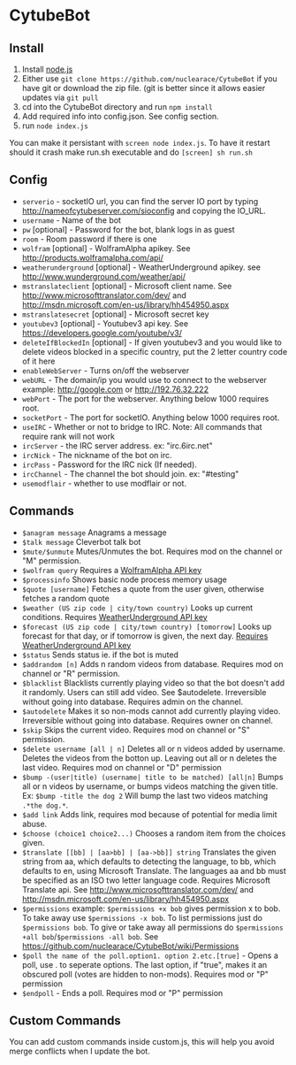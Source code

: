 CytubeBot
=========

Install
-------
1. Install [node.js](http://nodejs.org/)
2. Either use `git clone https://github.com/nuclearace/CytubeBot` if you have git or download the zip file. (git is better since it allows easier updates via `git pull`
3. cd into the CytubeBot directory and run `npm install`
4. Add required info into config.json. See config section.
5. run `node index.js`

You can make it persistant with `screen node index.js`. To have it restart should it crash make run.sh executable and do `[screen] sh run.sh`

Config
------
- `serverio` - socketIO url, you can find the server IO port by typing http://nameofcytubeserver.com/sioconfig and copying the IO_URL.
- `username` - Name of the bot
- `pw` [optional] - Password for the bot, blank logs in as guest
- `room` - Room password if there is one
- `wolfram` [optional] - WolframAlpha apikey. See http://products.wolframalpha.com/api/
- `weatherunderground` [optional] - WeatherUnderground apikey. see http://www.wunderground.com/weather/api/
- `mstranslateclient` [optional] - Microsoft client name. See http://www.microsofttranslator.com/dev/ and http://msdn.microsoft.com/en-us/library/hh454950.aspx 
- `mstranslatesecret` [optional] - Microsoft secret key
- `youtubev3` [optional] - Youtubev3 api key. See https://developers.google.com/youtube/v3/
- `deleteIfBlockedIn` [optional] - If given youtubev3 and you would like to delete videos blocked in a specific country, put the 2 letter country code of it here
- `enableWebServer` - Turns on/off the webserver
- `webURL` - The domain/ip you would use to connect to the webserver example: http://google.com or http://192.76.32.222
- `webPort` - The port for the webserver. Anything below 1000 requires root.
- `socketPort` - The port for socketIO. Anything below 1000 requires root.
- `useIRC` - Whether or not to bridge to IRC. Note: All commands that require rank will not work
- `ircServer` - the IRC server address. ex: "irc.6irc.net"
- `ircNick` - The nickname of the bot on irc.
- `ircPass` - Password for the IRC nick (If needed).
- `ircChannel` - The channel the bot should join. ex: "#testing"
- `usemodflair` - whether to use modflair or not.


Commands
--------
- `$anagram message` Anagrams a message
- `$talk message` Cleverbot talk bot
- `$mute/$unmute` Mutes/Unmutes the bot. Requires mod on the channel or "M" permission.
- `$wolfram query` Requires a [WolframAlpha API key](http://products.wolframalpha.com/api/)
- `$processinfo` Shows basic node process memory usage
- `$quote [username]` Fetches a quote from the user given, otherwise fetches a random quote
- `$weather (US zip code | city/town country)` Looks up current conditions. Requires [WeatherUnderground API key](http://www.wunderground.com/weather/api/)
- `$forecast (US zip code | city/town country) [tomorrow]` Looks up forecast for that day, or if tomorrow is given, the next day. [Requires WeatherUnderground API key](http://www.wunderground.com/weather/api/)
- `$status` Sends status ie. if the bot is muted
- `$addrandom [n]` Adds n random videos from database. Requires mod on channel or "R" permission.
- `$blacklist` Blacklists currently playing video so that the bot doesn't add it randomly. Users can still add video. See $autodelete. Irreversible  without going into database. Requires admin on the channel.
- `$autodelete` Makes it so non-mods cannot add currently playing video. Irreversible without going into database. Requires owner on channel.
- `$skip` Skips the current video. Requires mod on channel or "S" permission.
- `$delete username [all | n]` Deletes all or n videos added by username. Deletes the videos from the botton up. Leaving out all or n deletes the last video. Requires mod on channel or "D" permission
- `$bump -(user|title) (username| title to be matched) [all|n]` Bumps all or n videos by username, or bumps videos matching the given title. Ex: `$bump -title the dog 2` Will bump the last two videos matching `.*the dog.*`.
- `$add link` Adds link, requires mod because of potential for media limit abuse.
- `$choose (choice1 choice2...)` Chooses a random item from the choices given.
- `$translate [[bb] | [aa>bb] | [aa->bb]] string`
    Translates the given string from aa, which defaults to detecting the language, to bb, which defaults to en, using Microsoft Translate.
    The languages aa and bb must be specified as an ISO two letter language code. Requires Microsoft Translate api. See http://www.microsofttranslator.com/dev/ and http://msdn.microsoft.com/en-us/library/hh454950.aspx
- `$permissions` example: `$permissions +x bob` gives permission x to bob. To take away use `$permissions -x bob`. To list permissions just do `$permissions bob`. To give or take away all permissions do `$permissions +all bob`/`$permissions -all bob`. See https://github.com/nuclearace/CytubeBot/wiki/Permissions
- `$poll the name of the poll.option1. option 2.etc.[true]` - Opens a poll, use . to seperate options. The last option, if "true", makes it an obscured poll (votes are hidden to non-mods). Requires mod or "P" permission
- `$endpoll` - Ends a poll. Requires mod or "P" permission


Custom Commands
---------------
You can add custom commands inside custom.js, this will help you avoid merge conflicts when I update the bot.

